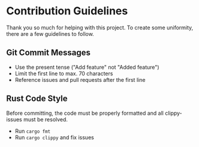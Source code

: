 # Contribution Guidelines

Thank you so much for helping with this project. To create some uniformity, there are a few guidelines to follow.

## Git Commit Messages

* Use the present tense ("Add feature" not "Added feature")
* Limit the first line to max. 70 characters
* Reference issues and pull requests after the first line

## Rust Code Style

Before committing, the code must be properly formatted and all clippy-issues must be resolved.

* Run `cargo fmt`
* Run `cargo clippy` and fix issues
